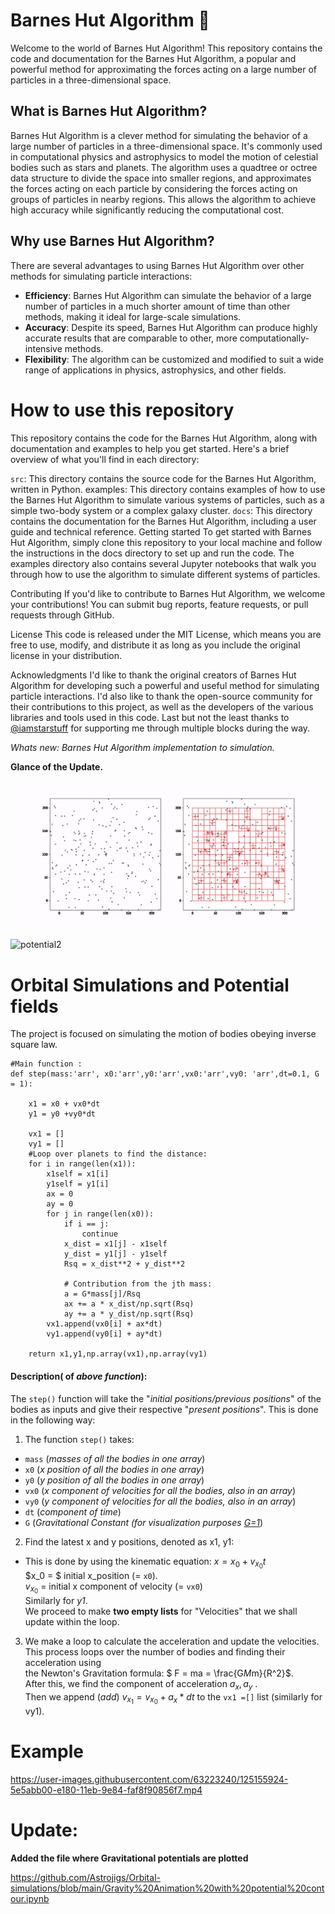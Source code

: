 
# Barnes Hut Algorithm 🤖
Welcome to the world of Barnes Hut Algorithm! This repository contains the code and documentation for the Barnes Hut Algorithm, a popular and powerful method for approximating the forces acting on a large number of particles in a three-dimensional space.

## What is Barnes Hut Algorithm?
Barnes Hut Algorithm is a clever method for simulating the behavior of a large number of particles in a three-dimensional space. It's commonly used in computational physics and astrophysics to model the motion of celestial bodies such as stars and planets. The algorithm uses a quadtree or octree data structure to divide the space into smaller regions, and approximates the forces acting on each particle by considering the forces acting on groups of particles in nearby regions. This allows the algorithm to achieve high accuracy while significantly reducing the computational cost.

## Why use Barnes Hut Algorithm?
There are several advantages to using Barnes Hut Algorithm over other methods for simulating particle interactions:

* **Efficiency**: Barnes Hut Algorithm can simulate the behavior of a large number of particles in a much shorter amount of time than other methods, making it ideal for large-scale simulations.
* **Accuracy**: Despite its speed, Barnes Hut Algorithm can produce highly accurate results that are comparable to other, more computationally-intensive methods.
* **Flexibility**: The algorithm can be customized and modified to suit a wide range of applications in physics, astrophysics, and other fields.

# How to use this repository
This repository contains the code for the Barnes Hut Algorithm, along with documentation and examples to help you get started. Here's a brief overview of what you'll find in each directory:

`src`: This directory contains the source code for the Barnes Hut Algorithm, written in Python.
examples: This directory contains examples of how to use the Barnes Hut Algorithm to simulate various systems of particles, such as a simple two-body system or a complex galaxy cluster.
`docs`: This directory contains the documentation for the Barnes Hut Algorithm, including a user guide and technical reference.
Getting started
To get started with Barnes Hut Algorithm, simply clone this repository to your local machine and follow the instructions in the docs directory to set up and run the code. The examples directory also contains several Jupyter notebooks that walk you through how to use the algorithm to simulate different systems of particles.

Contributing
If you'd like to contribute to Barnes Hut Algorithm, we welcome your contributions! You can submit bug reports, feature requests, or pull requests through GitHub.

License
This code is released under the MIT License, which means you are free to use, modify, and distribute it as long as you include the original license in your distribution.

Acknowledgments
I'd like to thank the original creators of Barnes Hut Algorithm for developing such a powerful and useful method for simulating particle interactions. I'd also like to thank the open-source community for their contributions to this project, as well as the developers of the various libraries and tools used in this code. Last but not the least thanks to [@iamstarstuff](https://github.com/iamstarstuff) for supporting me through multiple blocks during the way.

*Whats new: Barnes Hut Algorithm implementation to simulation.*

**Glance of the Update.**

![dual_display_quadtree](https://github.com/Astrojigs/Orbital-simulations/blob/main/Outputs/GIF/Barnes_hut_dual_gif.gif)

![potential2](https://user-images.githubusercontent.com/63223240/129400476-a19e9813-5a4c-4e5e-918f-af313ea31a9d.gif)




# Orbital Simulations and Potential fields
The project is focused on simulating the motion of bodies obeying inverse square law.




```
#Main function :
def step(mass:'arr', x0:'arr',y0:'arr',vx0:'arr',vy0: 'arr',dt=0.1, G = 1):

    x1 = x0 + vx0*dt
    y1 = y0 +vy0*dt

    vx1 = []
    vy1 = []
    #Loop over planets to find the distance:
    for i in range(len(x1)):
        x1self = x1[i]
        y1self = y1[i]
        ax = 0
        ay = 0
        for j in range(len(x0)):
            if i == j:
                continue
            x_dist = x1[j] - x1self
            y_dist = y1[j] - y1self
            Rsq = x_dist**2 + y_dist**2

            # Contribution from the jth mass:
            a = G*mass[j]/Rsq
            ax += a * x_dist/np.sqrt(Rsq)
            ay += a * y_dist/np.sqrt(Rsq)
        vx1.append(vx0[i] + ax*dt)
        vy1.append(vy0[i] + ay*dt)

    return x1,y1,np.array(vx1),np.array(vy1)
```
#### Description( of *above function*):

The `step()` function will take the "*initial positions/previous positions*" of the bodies as inputs and give their respective "*present positions*". This is done in the following way:
1) The function `step()` takes:
- `mass` (*masses of all the bodies in one array*)
- `x0` (*x position of all the bodies in one array*)
- `y0` (*y position of all the bodies in one array*)
- `vx0` (*x component of velocities for all the bodies, also in an array*)
- `vy0` (*y component of velocities for all the bodies, also in an array*)
- `dt` (*component of time*)
- `G` (*Gravitational Constant (for visualization purposes <u>G=1</u>*)

2) Find the latest x and y positions, denoted as x1, y1:
- This is done by using the kinematic equation: $x = x_0 + v_{x_0}t$ <br> $x_0 = $ initial x_position (= `x0`). <br>$v_{x_0}$ = initial x component of velocity (= `vx0`) <br> Similarly for *y1*. <br> We proceed to make **two empty lists** for "Velocities" that we shall update within the loop.

3) We make a loop to calculate the acceleration and update the velocities. This process loops over the number of bodies and finding their acceleration using <br>the Newton's Gravitation formula: $ F = ma = \frac{G*M*m}{R^2}$. <br> After this, we find the component of acceleration $a_x, a_y$ .<br> Then we append (*add*) $v_{x_1} = v_{x_0} + a_x*dt$ to the `vx1 =[]` list (similarly for vy1).




# Example

https://user-images.githubusercontent.com/63223240/125155924-5e5abb00-e180-11eb-9e84-faf8f90856f7.mp4


# Update:
**Added the file where Gravitational potentials are plotted**

https://github.com/Astrojigs/Orbital-simulations/blob/main/Gravity%20Animation%20with%20potential%20contour.ipynb
